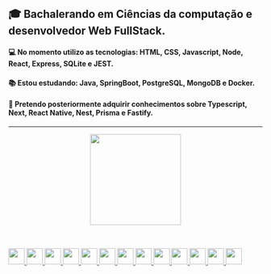 
## 🎓 Bachalerando em Ciências da computação e desenvolvedor Web FullStack.
####  💻 No momento utilizo as tecnologias: HTML, CSS, Javascript, Node, React, Express, SQLite e JEST.
####  📚 Estou estudando: Java, SpringBoot, PostgreSQL, MongoDB e Docker.
####  🔎 Pretendo posteriormente adquirir conhecimentos sobre Typescript, Next, React Native, Nest, Prisma e Fastify.
 <hr>
 
<div align="center">
  <a href="https://github.com/LuanC14">
  <img height="180em" src="https://github-readme-stats.vercel.app/api/top-langs/?username=LuanC14&layout=compact&langs_count=7&theme=dracula"/>
</div>

##
<div style="display: inline_block"><br>
<img src="https://cdn.jsdelivr.net/gh/devicons/devicon/icons/html5/html5-original.svg" width=32px; />
<img src="https://cdn.jsdelivr.net/gh/devicons/devicon/icons/css3/css3-original.svg" width=32px />
<img src="https://cdn.jsdelivr.net/gh/devicons/devicon/icons/javascript/javascript-original.svg" width=32px; />
<img src="https://cdn.jsdelivr.net/gh/devicons/devicon/icons/typescript/typescript-original.svg" width=32px; />
<img src="https://cdn.jsdelivr.net/gh/devicons/devicon/icons/nodejs/nodejs-original.svg" width=32px; />
<img src="https://cdn.jsdelivr.net/gh/devicons/devicon/icons/express/express-original.svg" width=32px; />
<img src="https://cdn.jsdelivr.net/gh/devicons/devicon/icons/react/react-original.svg" width=32px; />
<img src="https://cdn.jsdelivr.net/gh/devicons/devicon/icons/sqlite/sqlite-original.svg" width=32px; />
<img src="https://cdn.jsdelivr.net/gh/devicons/devicon/icons/postgresql/postgresql-original-wordmark.svg" width=32px; />
<img src="https://cdn.jsdelivr.net/gh/devicons/devicon/icons/java/java-original.svg" width=32px;/> 
<img src="https://cdn.jsdelivr.net/gh/devicons/devicon/icons/spring/spring-original.svg" width=32px; />
<img src="https://cdn.jsdelivr.net/gh/devicons/devicon/icons/mongodb/mongodb-original.svg" width=32px; />
<img src="https://cdn.jsdelivr.net/gh/devicons/devicon/icons/docker/docker-original.svg" width=32px; />
          
          
 
        
          
         

</div>


